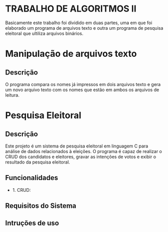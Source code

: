 # TRABALHO DE ALGORITMOS II
<p>Basicamente este trabalho foi dividido em duas partes, uma em que foi elaborado um programa de arquivos texto e outra um programa de pesquisa eleitoral que ultiliza arquivos binários.</p> 

<h1>Manipulação de arquivos texto</h1>
<h2>Descrição</h2>
<p>O programa compara os nomes já impressos em dois arquivos texto e gera um novo arquivo texto com os nomes que estão em ambos os arquivos de leitura.</p>

<h1>Pesquisa Eleitoral</h1>
<h2>Descrição</h2>
<p>Este projeto é um sistema de pesquisa eleitoral em linguagem C para análise de dados relacionados à eleições. O programa é capaz de realizar o CRUD dos candidatos e eleitores, gravar as intenções de votos e exibir o resultado da pesquisa eleitoral.</p>
<h2>Funcionalidades</h2>
<ul>
  <li>1. CRUD:</li> 
</ul>
<h2>Requisitos do Sistema</h2>
<h2>Intruções de uso</h2>
